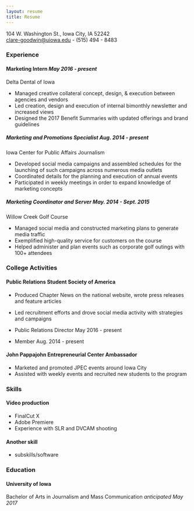 ```yaml
---
layout: resume
title: Resume
---
```

104 W. Washington St., Iowa City, IA 52242  
[clare-goodwin@uiowa.edu](mailto:clare-goodwin@uiowa.edu) - (515) 494 - 8483

### Experience

#### Marketing Intern *May 2016 - present*
Delta Dental of Iowa 

* Managed creative collateral concept, design, & execution between agencies and vendors
* Led creation, design and execution of internal bimonthly newsletter and increased views
* Designed the 2017 Benefit Summaries with updated offerings and brand guidelines

##### Marketing and Promotions Specialist *Aug. 2014 - present*
Iowa Center for Public Affairs Journalism  

* Developed social media campaigns and assembled schedules for the launching of such campaigns across numerous media outlets
* Coordinated details for the planning and execution of annual events 
* Participated in weekly meetings in order to expand knowledge of marketing concepts

##### Marketing Coordinator and Server *May. 2014 - Sept. 2015*
Willow Creek Golf Course  

* Managed social media and constructed marketing plans to generate media traffic
* Exemplified high-quality service for customers on the course
* Helped administer and plan events such as corporate golf outings with 100+ attendees



### College Activities
#### Public Relations Student Society of America
* Produced Chapter News on the national website, wrote press releases and feature articles
* Led recruitment efforts and drove social media activity with strategies and campaigns 

* Public Relations Director May 2016 - present
* Member  Aug. 2014 - present


#### John Pappajohn Entrepreneurial Center Ambassador
* Marketed and promoted JPEC events around Iowa City 
* Assisted with weekly events and recruited new students to the program

### Skills
#### Video production
* FinalCut X
* Adobe Premiere
* Experience with SLR and DVCAM shooting

#### Another skill
* subskills/software

### Education
#### University of Iowa
Bachelor of Arts in Journalism and Mass Communication *anticipated May 2017* 
